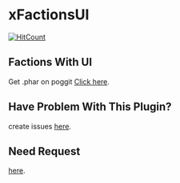 # xFactionsUI
[![HitCount](http://hits.dwyl.io/xSoapers/xFactionsUI.svg)](http://hits.dwyl.io/xSoapers/xFactionsUI)

## Factions With UI

Get .phar on poggit [Click here](https://poggit.pmmp.io/ci/xSoapers/xFactionsUI/~).

## Have Problem With This Plugin?
create issues [here](https://github.com/xSoapers/xFactionsUI/issues).

## Need Request
[here](https://github.com/xSoapers/xFactionsUI/pulls).
